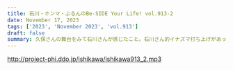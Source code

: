 ```yaml
---
title: 石川・ホンマ・ぶるんのBe-SIDE Your Life! vol.913-2
date: November 17, 2023
tags: ['2023', 'November 2023', 'vol.913']
draft: false
summary: 久保さんの舞台をみて石川さんが感じたこと。石川さん的イナズマ打ち上げがあったそうです！
---
```


http://project-phi.ddo.jp/ishikawa/ishikawa913_2.mp3